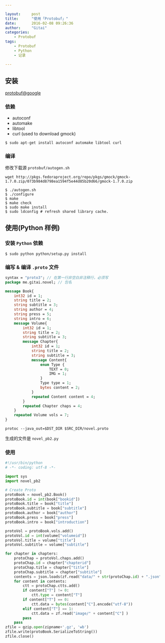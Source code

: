 ```yaml
---

layout:     post
title:      "使用「Protobuf」"
date:       2016-02-08 09:26:36
author:     "Gitai"
categories:
    - Protobuf
tags:
    - Protobuf
    - Python
    - 记录

---
```


## 安装

[protobuf@google](https://github.com/google/protobuf)

### 依赖

* autoconf
* automake
* libtool
* curl (used to download gmock)

<!--more-->

``` shell
$ sudo apt-get install autoconf automake libtool curl
```

### 编译

修改下载源 `protobuf/autogen.sh`

``` shell
wget http://pkgs.fedoraproject.org/repo/pkgs/gmock/gmock-1.7.0.zip/073b984d8798ea1594f5e44d85b20d66/gmock-1.7.0.zip
```

``` shell
$ ./autogen.sh
$ ./configure
$ make
$ make check
$ sudo make install
$ sudo ldconfig # refresh shared library cache.
```

## 使用(Python 样例)

### 安装 `Python` 依赖

``` shell
$ sudo python python/setup.py install
```

### 编写 & 编译 `.proto` 文件

``` proto
syntax = "proto3"; // 在第一行非空白非注释行，必须写
package me.gitai.novel; // 包名

message Book{
	int32 id = 1;
	string title = 2;
	string subtitle = 3;
	string author = 4;
	string press = 5;
	string intro = 6;
	message Volume{
		int32 id = 1;
		string title = 2;
		string subtitle = 3;
		message Chapter{
			int32 id = 1;
			string title = 2;
			string subtitle = 3;
			message Content{
				enum Type {
					TEXT = 0;
					IMG = 1;
				}
				Type type = 1;
				bytes content = 2;
			}
			repeated Content content = 4;
		}
		repeated Chapter chaps = 4;
	}
	repeated Volume vols = 7;
}
```

``` shell
protoc --java_out=$DST_DIR $SRC_DIR/novel.proto
```

生成的文件是 `novel_pb2.py`

### 使用

``` python
#!/usr/bin/python
# -*- coding: utf-8 -*-

import sys
import novel_pb2

# Create Proto
protoBook = novel_pb2.Book()
protoBook.id = int(book["bookid"])
protoBook.title = book["title"]
protoBook.subtitle = book["subtitle"]
protoBook.author = book["author"]
protoBook.press = book["press"]
protoBook.intro = book["introduction"]

protoVol = protoBook.vols.add()
protoVol.id = int(volume["volumeid"])
protoVol.title = volume["title"]
protoVol.subtitle = volume["subtitle"]

for chapter in chapters:
	protoChap = protoVol.chaps.add()
	protoChap.id = chapter["chapterid"]
	protoChap.title = chapter["title"]
	protoChap.subtitle = chapter["subtitle"]
	contents = json.loads(zf.read("data/" + str(protoChap.id) + ".json"))
	for content in contents:
		ctt = protoChap.ctts.add()
		if content["T"] != 0:
			ctt.type = content["T"]
		if content["T"] == 0:
			ctt.data = bytes(content["C"].encode("utf-8"))
		elif content["T"] == 1:
			ctt.data = zf.read("image/" + content["C"] )
		pass
	pass
zfile = gzip.open(zipname+'.gz', 'wb')
zfile.write(protoBook.SerializeToString())
zfile.close()
```
